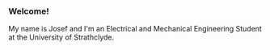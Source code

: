 ### Welcome!

My name is Josef and I'm an Electrical and Mechanical Engineering Student at the University of Strathclyde.
